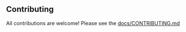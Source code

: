 <!-- auto-contribute -->

## Contributing

All contributions are welcome! Please see the [docs/CONTRIBUTING.md](docs/CONTRIBUTING.md)

<!-- auto-contribute -->